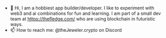 - 👋 Hi, I am a hobbiest app builder/developer.  I like to experiment with web3 and ai combinations for fun and learning.  I am part of a small dev team at https://thefledge.com/ who are using blockchain in futuristic ways.
- 📫 How to reach me: @theJeweler.crypto on Discord


